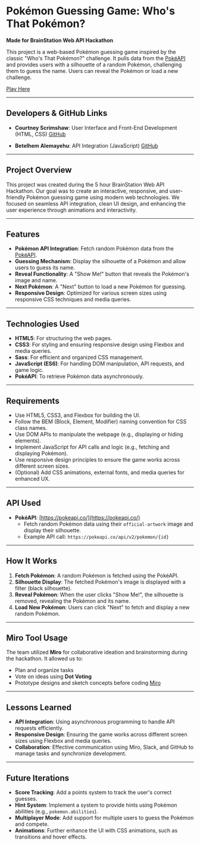 # Pokémon Guessing Game: Who's That Pokémon?

**Made for BrainStation Web API Hackathon**

This project is a web-based Pokémon guessing game inspired by the classic "Who's That Pokémon?" challenge. It pulls data from the [PokéAPI](https://pokeapi.co/) and provides users with a silhouette of a random Pokémon, challenging them to guess the name. Users can reveal the Pokémon or load a new challenge.

[Play Here](https://betelhemalemayehu.github.io/webApiHackathon/)

---

## Developers & GitHub Links

- **Courtney Scrimshaw**: User Interface and Front-End Development (HTML, CSS)
  [GitHub](https://github.com/cscrim)

- **Betelhem Alemayehu**: API Integration (JavaScript)
  [GitHub](https://github.com/betelhemalemayehu)

---

## Project Overview

This project was created during the 5 hour BrainStation Web API Hackathon. Our goal was to create an interactive, responsive, and user-friendly Pokémon guessing game using modern web technologies. We focused on seamless API integration, clean UI design, and enhancing the user experience through animations and interactivity.

---

## Features

- **Pokémon API Integration**: Fetch random Pokémon data from the [PokéAPI](https://pokeapi.co/).
- **Guessing Mechanism**: Display the silhouette of a Pokémon and allow users to guess its name.
- **Reveal Functionality**: A "Show Me!" button that reveals the Pokémon's image and name.
- **Next Pokémon**: A "Next" button to load a new Pokémon for guessing.
- **Responsive Design**: Optimized for various screen sizes using responsive CSS techniques and media queries.

---

## Technologies Used

- **HTML5**: For structuring the web pages.
- **CSS3**: For styling and ensuring responsive design using Flexbox and media queries.
- **Sass**: For efficient and organized CSS management.
- **JavaScript (ES6)**: For handling DOM manipulation, API requests, and game logic.
- **PokéAPI**: To retrieve Pokémon data asynchronously.

---

## Requirements

- Use HTML5, CSS3, and Flexbox for building the UI.
- Follow the BEM (Block, Element, Modifier) naming convention for CSS class names.
- Use DOM APIs to manipulate the webpage (e.g., displaying or hiding elements).
- Implement JavaScript for API calls and logic (e.g., fetching and displaying Pokémon).
- Use responsive design principles to ensure the game works across different screen sizes.
- (Optional) Add CSS animations, external fonts, and media queries for enhanced UX.

---

## API Used

- **PokéAPI**: [https://pokeapi.co/](https://pokeapi.co/)
  - Fetch random Pokémon data using their `official-artwork` image and display their silhouette.
  - Example API call: `https://pokeapi.co/api/v2/pokemon/{id}`

---

## How It Works

1. **Fetch Pokémon**: A random Pokémon is fetched using the PokéAPI.
2. **Silhouette Display**: The fetched Pokémon's image is displayed with a filter (black silhouette).
3. **Reveal Pokémon**: When the user clicks "Show Me!", the silhouette is removed, revealing the Pokémon and its name.
4. **Load New Pokémon**: Users can click "Next" to fetch and display a new random Pokémon.

---

## Miro Tool Usage

The team utilized **Miro** for collaborative ideation and brainstorming during the hackathon. It allowed us to:

- Plan and organize tasks
- Vote on ideas using **Dot Voting**
- Prototype designs and sketch concepts before coding
  [Miro](https://miro.com/app/board/uXjVLRbozKI=/?share_link_id=58198819104)

---

## Lessons Learned

- **API Integration**: Using asynchronous programming to handle API requests efficiently.
- **Responsive Design**: Ensuring the game works across different screen sizes using Flexbox and media queries.
- **Collaboration**: Effective communication using Miro, Slack, and GitHub to manage tasks and synchronize development.

---

## Future Iterations

- **Score Tracking**: Add a points system to track the user's correct guesses.
- **Hint System**: Implement a system to provide hints using Pokémon abilities (e.g., `pokemon.abilities`).
- **Multiplayer Mode**: Add support for multiple users to guess the Pokémon and compete.
- **Animations**: Further enhance the UI with CSS animations, such as transitions and hover effects.
